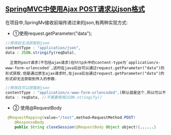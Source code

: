 [SpringMVC中使用Ajax POST请求以json格式](https://blog.csdn.net/u010648555/article/details/79084466)
-----------------
在项目中,SpringMv接收前端传递过来的json,有两种实现方式:

* ①使用request.getParameter("data");
```js
//修改前无法获取到json 
contentType : "application/json",
data : JSON.stringify(reqData),
```
```
  正常的post请求(不包括ajax请求)在http头中的content-type为`application/x-www-form-urlencoded`,这时在java后台可以通过request.getParameter("data")的形式获取.但是通过原生ajax请求时,在java后台通过request.getParameter("data")的形式却无法获取到传入的参数.
```
```js
//修改后可以获取到json
contentType : "application/x-www-form-urlencoded",(默认就是这个,所以可以不写)
data : reqData, //不需要使用JSON.stringify()
```
* ② 使用@RequestBody
```java
 @RequestMapping(value="/test",method=RequestMethod.POST)
    @ResponseBody
    public String closeSession(@RequestBody Object object){......}
```
